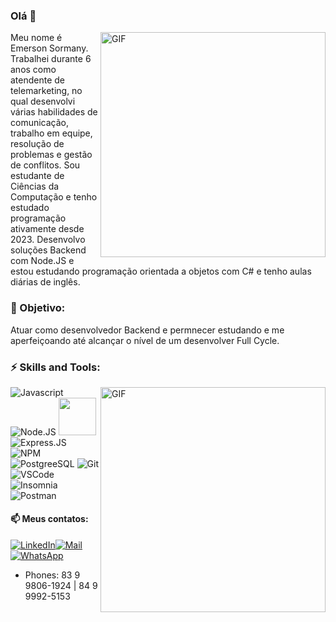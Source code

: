 ### Olá 👋
<a target="_blank" rel="noonpener noreferrer nofollow" href="https://camo.githubusercontent.com/c1dcb74cc1c1835b1d716f5051499a2814c683c806b15f04b0eba492863703e9/68747470733a2f2f63646e2e6472696262626c652e636f6d2f75736572732f3733303730332f73637265656e73686f74732f363538313234332f6176656e746f2e676966">
 <img align="right" alt="GIF" src="https://camo.githubusercontent.com/c1dcb74cc1c1835b1d716f5051499a2814c683c806b15f04b0eba492863703e9/68747470733a2f2f63646e2e6472696262626c652e636f6d2f75736572732f3733303730332f73637265656e73686f74732f363538313234332f6176656e746f2e676966" width="360px">
</a>
Meu nome é Emerson Sormany. Trabalhei durante 6 anos como atendente de telemarketing, no qual desenvolvi várias habilidades de comunicação, trabalho em equipe, resolução de problemas e gestão de conflitos. Sou estudante de Ciências da Computação e tenho estudado programação ativamente desde 2023. Desenvolvo soluções Backend com Node.JS e estou estudando programação orientada a objetos com C# e tenho aulas diárias de inglês.

### 🧱 Objetivo:
Atuar como desenvolvedor Backend e permnecer estudando e me aperfeiçoando até alcançar o nível de um desenvolver Full Cycle.
 
### ⚡ Skills and Tools: 

<a target="_blank" rel="noonpener noreferrer nofollow" href="https://github-readme-stats.vercel.app/api/top-langs/?username=EmerSormany&theme=dracula&hide_border=true&custom_title=Principais%20%Linguagens">
 <img align="right" alt="GIF" src="https://github-readme-stats.vercel.app/api/top-langs/?username=EmerSormany&theme=dracula&hide_border=true&custom_title=Principais%20%Linguagens" width="360px">
</a>

![Javascript](https://img.shields.io/badge/JavaScript-000000?style=for-the-badge&logo=javascript&logoColor=F7DF1E)
![Node.JS](https://img.shields.io/badge/Node%20js-000000?style=for-the-badge&logo=nodedotjs&logoColor=white)
<img src="https://res.cloudinary.com/practicaldev/image/fetch/s--5RiFaM75--/c_imagga_scale,f_auto,fl_progressive,h_420,q_auto,w_1000/https://dev-to-uploads.s3.amazonaws.com/i/z19e1lev46xzuv3zdyqa.png" width="60px" />![Express.JS](https://img.shields.io/badge/Express%20js-000000?style=for-the-badge&logo=express&logoColor=white)
![NPM](https://img.shields.io/badge/npm-000000?style=for-the-badge&logo=npm&logoColor=white)
![PostgreeSQL](https://img.shields.io/badge/PostgreSQL-000000?style=for-the-badge&logo=postgresql&logoColor=white)
![Git](https://img.shields.io/badge/GIT-000000?style=for-the-badge&logo=git&logoColor=white)
![VSCode](https://img.shields.io/badge/VSCode-000000?style=for-the-badge&logo=visual%20studio%20code&logoColor=white)
![Insomnia](https://img.shields.io/badge/Insomnia-000000?style=for-the-badge&logo=Insomnia&logoColor=whit)
![Postman](https://img.shields.io/badge/Postman-000000?style=for-the-badge&logo=Postman&logoColor=white)




#### 📫 Meus contatos: 
[![LinkedIn](https://img.shields.io/badge/LinkedIn-000000?style=for-the-badge&logo=linkedin&logoColor=white)](https://www.linkedin.com/in/emersonsormany/)<a href="mailto:sormanyemerson@gmail.com">![Mail](https://img.shields.io/badge/Gmail-000000?style=for-the-badge&logo=gmail&logoColor=white)</a>[![WhatsApp](https://img.shields.io/badge/WhatsApp-000000?style=for-the-badge&logo=whatsapp&logoColor=white)](wa.me/+5583998061924)  




 * Phones: 83 9 9806-1924 | 84 9 9992-5153





  
<!--![Principais Linguagens](https://github-readme-stats.vercel.app/api/top-langs/?username=EmerSormany&theme=dracula&hide_border=true&custom_title=Principais%20%Linguagens)
</p>



 



<!--
**EmerSormany/EmerSormany** is a ✨ _special_ ✨ repository because its `README.md` (this file) appears on your GitHub profile.

Here are some ideas to get you started:

- 🔭 I’m currently working on ...
- 🌱 I’m currently learning ...
- 👯 I’m looking to collaborate on ...
- 🤔 I’m looking for help with ...
- 💬 Ask me about ...
- 📫 How to reach me: ...
- 😄 Pronouns: ...
- ⚡ Fun fact: ...
-->
